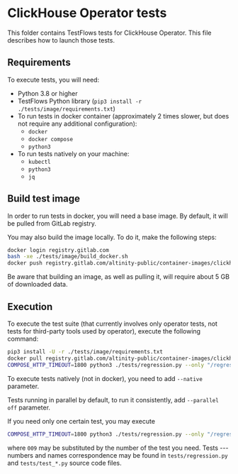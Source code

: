 # ClickHouse Operator tests

This folder contains TestFlows tests for ClickHouse Operator. This file describes how to launch those tests.

## Requirements

To execute tests, you will need:

* Python 3.8 or higher
* TestFlows Python library (`pip3 install -r ./tests/image/requirements.txt`)
* To run tests in docker container (approximately 2 times slower, but does not require any additional configuration):
    - `docker` 
    - `docker compose`
    - `python3`
* To run tests natively on your machine:
    - `kubectl`
    - `python3`
    - `jq`
## Build test image

In order to run tests in docker, you will need a base image. By default, it will be pulled from GitLab registry.

You may also build the image locally. To do it, make the following steps:

```bash
docker login registry.gitlab.com
bash -xe ./tests/image/build_docker.sh
docker push registry.gitlab.com/altinity-public/container-images/clickhouse-operator-test-runner:latest
```

Be aware that building an image, as well as pulling it, will require about 5 GB of downloaded data.

## Execution

To execute the test suite (that currently involves only operator tests, not tests for third-party tools used by operator), execute the following command:

```bash
pip3 install -U -r ./tests/image/requirements.txt
docker pull registry.gitlab.com/altinity-public/container-images/clickhouse-operator-test-runner:latest
COMPOSE_HTTP_TIMEOUT=1800 python3 ./tests/regression.py --only "/regression/e2e?test_operator/*"
```

To execute tests natively (not in docker), you need to add `--native` parameter.

Tests running in parallel by default, to run it consistently, add `--parallel off` parameter. 

If you need only one certain test, you may execute

```bash
COMPOSE_HTTP_TIMEOUT=1800 python3 ./tests/regression.py --only "/regression/e2e?test_operator/test_009*"
```

where `009` may be substituted by the number of the test you need. Tests --- numbers and names correspondence may be found in `tests/regression.py` and `tests/test_*.py` source code files.
